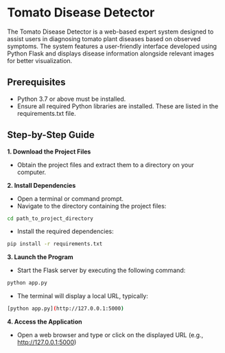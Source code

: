 # Tomato Disease Detector

The Tomato Disease Detector is a web-based expert system designed to assist users in diagnosing tomato plant diseases based on observed symptoms. The system features a user-friendly interface developed using Python Flask and displays disease information alongside relevant images for better visualization.

## Prerequisites

* Python 3.7 or above must be installed.
* Ensure all required Python libraries are installed. These are listed in the requirements.txt file.

## Step-by-Step Guide

**1. Download the Project Files**
- Obtain the project files and extract them to a directory on your computer.

**2. Install Dependencies**
- Open a terminal or command prompt.
- Navigate to the directory containing the project files:
```bash
cd path_to_project_directory
```
- Install the required dependencies:
```bash
pip install -r requirements.txt
```

**3. Launch the Program**
- Start the Flask server by executing the following command:
```bash
python app.py
```
- The terminal will display a local URL, typically:
```bash
[python app.py](http://127.0.0.1:5000)
```

**4. Access the Application**
- Open a web browser and type or click on the displayed URL (e.g., http://127.0.0.1:5000)
